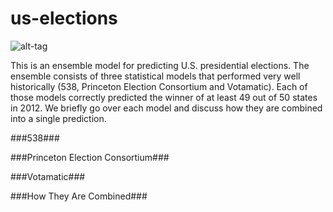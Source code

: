 # us-elections
![alt-tag](https://github.com/thezane/us-elections/blob/master/forecasts/49days.png)

This is an ensemble model for predicting U.S. presidential elections.  The ensemble consists of three statistical models that performed very well historically (538, Princeton Election Consortium and Votamatic).  Each of those models correctly predicted the winner of at least 49 out of 50 states in 2012.  We briefly go over each model and discuss how they are combined into a single prediction. 

###538###

###Princeton Election Consortium###

###Votamatic###

###How They Are Combined###
